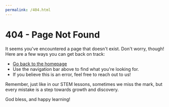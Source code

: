 ```yaml
---
permalink: /404.html
---
```


# 404 - Page Not Found

It seems you've encountered a page that doesn't exist. Don't worry, though! Here are a few ways you can get back on track:

- [Go back to the homepage](/README.md)
- Use the navigation bar above to find what you're looking for.
- If you believe this is an error, feel free to reach out to us!

Remember, just like in our STEM lessons, sometimes we miss the mark, but every mistake is a step towards growth and discovery.

God bless, and happy learning!
